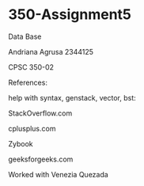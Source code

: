 # 350-Assignment5
Data Base

Andriana Agrusa 2344125

CPSC 350-02


References:

help with syntax, genstack, vector, bst:

StackOverflow.com

cplusplus.com

Zybook

geeksforgeeks.com

Worked with Venezia Quezada

